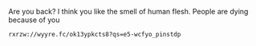 Are you back? I think you like the smell of human flesh. People are dying because of you



    rxrzw://wyyre.fc/ok13ypkcts8?qs=e5-wcfyo_pinstdp
